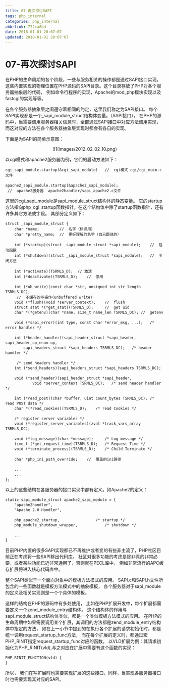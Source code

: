 ```yaml
---
title: 07-再次探讨SAPI
tags: php_internal
categories: php_internal
abbrlink: 772ca8bd
date: 2018-01-01 20:07:07
updated: 2018-01-01 20:07:07
---
```


# 07-再次探讨SAPI
在PHP的生命周期的各个阶段，一些与服务相关的操作都是通过SAPI接口实现。 这些内置实现的物理位置在PHP源码的SAPI目录。这个目录存放了PHP对各个服务器抽象层的代码， 例如命令行程序的实现，Apache的mod_php模块实现以及fastcgi的实现等等。

在各个服务器抽象层之间遵守着相同的约定，这里我们称之为SAPI接口。 每个SAPI实现都是一个_sapi_module_struct结构体变量。（SAPI接口）。 在PHP的源码中，当需要调用服务器相关信息时，全部通过SAPI接口中对应方法调用实现， 而这对应的方法在各个服务器抽象层实现时都会有各自的实现。

下面是为SAPI的简单示意图：

<center>
![](images/2012_02_02_10.png)
</center>


以cgi模式和apache2服务器为例，它们的启动方法如下：

    cgi_sapi_module.startup(&cgi_sapi_module)   //  cgi模式 cgi/cgi_main.c文件

    apache2_sapi_module.startup(&apache2_sapi_module);
     //  apache2服务器  apache2handler/sapi_apache2.c文件

这里的cgi_sapi_module是sapi_module_struct结构体的静态变量。 它的startup方法指向php_cgi_startup函数指针。在这个结构体中除了startup函数指针，还有许多其它方法或字段。 其部分定义如下：

    struct _sapi_module_struct {
        char *name;         //  名字（标识用）
        char *pretty_name;  //  更好理解的名字（自己翻译的）

        int (*startup)(struct _sapi_module_struct *sapi_module);    //  启动函数
        int (*shutdown)(struct _sapi_module_struct *sapi_module);   //  关闭方法

        int (*activate)(TSRMLS_D);  // 激活
        int (*deactivate)(TSRMLS_D);    //  停用

        int (*ub_write)(const char *str, unsigned int str_length TSRMLS_DC);
         //  不缓存的写操作(unbuffered write)
        void (*flush)(void *server_context);    //  flush
        struct stat *(*get_stat)(TSRMLS_D);     //  get uid
        char *(*getenv)(char *name, size_t name_len TSRMLS_DC); //  getenv

        void (*sapi_error)(int type, const char *error_msg, ...);   /* error handler */

        int (*header_handler)(sapi_header_struct *sapi_header, sapi_header_op_enum op,
            sapi_headers_struct *sapi_headers TSRMLS_DC);   /* header handler */

         /* send headers handler */
        int (*send_headers)(sapi_headers_struct *sapi_headers TSRMLS_DC);

        void (*send_header)(sapi_header_struct *sapi_header,
                void *server_context TSRMLS_DC);   /* send header handler */

        int (*read_post)(char *buffer, uint count_bytes TSRMLS_DC); /* read POST data */
        char *(*read_cookies)(TSRMLS_D);    /* read Cookies */

        /* register server variables */
        void (*register_server_variables)(zval *track_vars_array TSRMLS_DC);

        void (*log_message)(char *message);     /* Log message */
        time_t (*get_request_time)(TSRMLS_D);   /* Request Time */
        void (*terminate_process)(TSRMLS_D);    /* Child Terminate */

        char *php_ini_path_override;    //  覆盖的ini路径

        ...
        ...
    };

以上的这些结构在各服务器的接口实现中都有定义。如Apache2的定义：

    static sapi_module_struct apache2_sapi_module = {
        "apache2handler",
        "Apache 2.0 Handler",

        php_apache2_startup,                /* startup */
        php_module_shutdown_wrapper,            /* shutdown */

        ...
    }

目前PHP内置的很多SAPI实现都已不再维护或者变的有些非主流了，PHP社区目前正在考虑将一些SAPI移出代码库。 社区对很多功能的考虑是除非真的非常必要，或者某些功能已近非常通用了，否则就在PECL库中， 例如非常流行的APC缓存扩展将进入核心代码库中。

整个SAPI类似于一个面向对象中的模板方法模式的应用。 SAPI.c和SAPI.h文件所包含的一些函数就是模板方法模式中的抽象模板， 各个服务器对于sapi_module的定义及相关实现则是一个个具体的模板。

这样的结构在PHP的源码中有多处使用， 比如在PHP扩展开发中，每个扩展都需要定义一个zend_module_entry结构体。 这个结构体的作用与sapi_module_struct结构体类似，都是一个类似模板方法模式的应用。 在PHP的生命周期中如果需要调用某个扩展，其调用的方法都是zend_module_entry结构体中指定的方法， 如在上一小节中提到的在执行各个扩展的请求初始化时，都是统一调用request_startup_func方法， 而在每个扩展的定义时，都通过宏PHP_RINIT指定request_startup_func对应的函数。 以VLD扩展为例：其请求初始化为PHP_RINIT(vld),与之对应在扩展中需要有这个函数的实现：

    PHP_RINIT_FUNCTION(vld) {
    }

所以， 我们在写扩展时也需要实现扩展的这些接口，同样，当实现各服务器接口时也需要实现其对应的SAPI。
